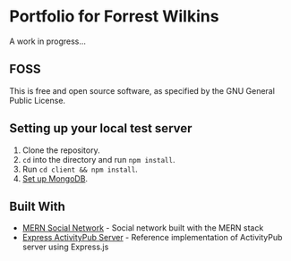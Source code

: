# Portfolio for Forrest Wilkins

A work in progress...

## FOSS

This is free and open source software, as specified by the GNU General Public License.

## Setting up your local test server

1. Clone the repository.
2. `cd` into the directory and run `npm install`.
3. Run `cd client && npm install`.
4. [Set up MongoDB](https://github.com/jm-shi/MERN-Social-Network/blob/master/README.md).

## Built With

- [MERN Social Network](https://github.com/jm-shi/MERN-Social-Network) - Social network built with the MERN stack
- [Express ActivityPub Server](https://github.com/dariusk/express-activitypub) - Reference implementation of ActivityPub server using Express.js
